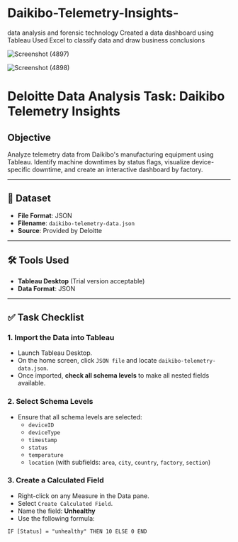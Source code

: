 # Daikibo-Telemetry-Insights-
data analysis and forensic technology  Created a data dashboard using Tableau  Used Excel to classify data and draw business conclusions

![Screenshot (4897)](https://github.com/user-attachments/assets/e8224d4f-a0cd-4836-bee6-e057424d2028)

![Screenshot (4898)](https://github.com/user-attachments/assets/d5581baa-8018-4bea-9f0e-81b3645afd5d)

# Deloitte Data Analysis Task: Daikibo Telemetry Insights

## Objective

Analyze telemetry data from Daikibo's manufacturing equipment using Tableau. Identify machine downtimes by status flags, visualize device-specific downtime, and create an interactive dashboard by factory.

---

## 📁 Dataset

- **File Format**: JSON  
- **Filename**: `daikibo-telemetry-data.json`  
- **Source**: Provided by Deloitte

---

## 🛠️ Tools Used

- **Tableau Desktop** (Trial version acceptable)
- **Data Format**: JSON

---

## ✅ Task Checklist

### 1. Import the Data into Tableau

- Launch Tableau Desktop.
- On the home screen, click `JSON file` and locate `daikibo-telemetry-data.json`.
- Once imported, **check all schema levels** to make all nested fields available.

### 2. Select Schema Levels

- Ensure that all schema levels are selected:
  - `deviceID`
  - `deviceType`
  - `timestamp`
  - `status`
  - `temperature`
  - `location` (with subfields: `area`, `city`, `country`, `factory`, `section`)

### 3. Create a Calculated Field

- Right-click on any Measure in the Data pane.
- Select `Create Calculated Field`.
- Name the field: **Unhealthy**
- Use the following formula:

```tableau
IF [Status] = "unhealthy" THEN 10 ELSE 0 END
